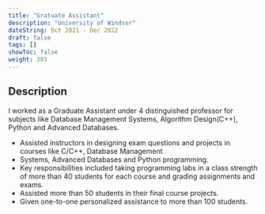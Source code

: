 ```yaml
---
title: "Gratuate Assistant"
description: "University of Windsor"
dateString: Oct 2021 - Dec 2022
draft: false
tags: []
showToc: false
weight: 303
--- 
```

## Description

I worked as a Graduate Assistant under 4 distinguished professor for subjects like Database Management Systems, Algorithm Design(C++), Python and Advanced Databases.

- Assisted instructors in designing exam questions and projects in courses like C/C++, Database Management
- Systems, Advanced Databases and Python programming.
- Key responsibilities included taking programming labs in a class strength of more than 40 students for each course and grading assignments and exams.
- Assisted more than 50 students in their final course projects.
- Given one-to-one personalized assistance to more than 100 students.
